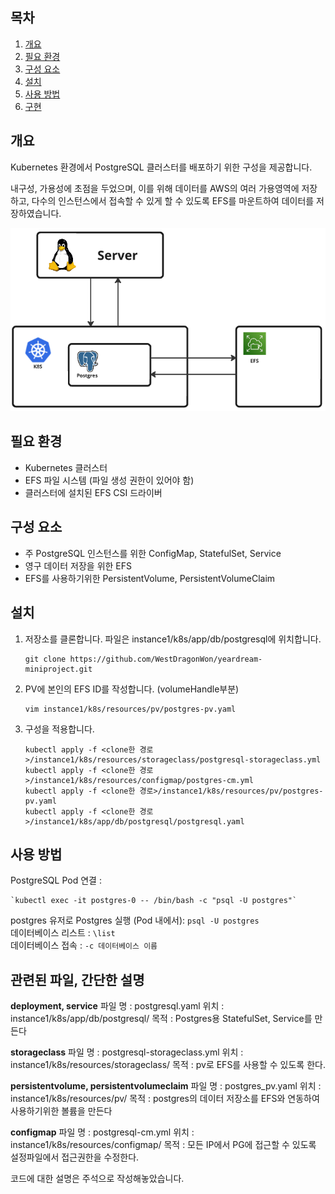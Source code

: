 
## 목차

1. [개요](#개요)
2. [필요 환경](#필요-환경)
3. [구성 요소](#구성-요소)
4. [설치](#설치)
5. [사용 방법](#사용-방법)
6. [구현](#관련된-파일,-간단한-설명)


## 개요

Kubernetes 환경에서 PostgreSQL 클러스터를 배포하기 위한 구성을 제공합니다.

내구성, 가용성에 초점을 두었으며, 이를 위해 데이터를 AWS의 여러 가용영역에 저장하고, 다수의 인스턴스에서 접속할 수 있게 할 수 있도록 EFS를 마운트하여 데이터를 저장하였습니다.

![alt text](img/image.png)


## 필요 환경

- Kubernetes 클러스터
- EFS 파일 시스템 (파일 생성 권한이 있어야 함)
- 클러스터에 설치된 EFS CSI 드라이버


## 구성 요소

- 주 PostgreSQL 인스턴스를 위한 ConfigMap, StatefulSet, Service
- 영구 데이터 저장을 위한 EFS
- EFS를 사용하기위한 PersistentVolume, PersistentVolumeClaim


## 설치

1. 저장소를 클론합니다. 파일은 instance1/k8s/app/db/postgresql에 위치합니다.
    ```
    git clone https://github.com/WestDragonWon/yeardream-miniproject.git
    ```

2. PV에 본인의 EFS ID를 작성합니다. (volumeHandle부분)
    ```
    vim instance1/k8s/resources/pv/postgres-pv.yaml
    ```

3. 구성을 적용합니다.
    ```
    kubectl apply -f <clone한 경로>/instance1/k8s/resources/storageclass/postgresql-storageclass.yml
    kubectl apply -f <clone한 경로>/instance1/k8s/resources/configmap/postgres-cm.yml
    kubectl apply -f <clone한 경로>/instance1/k8s/resources/pv/postgres-pv.yaml
    kubectl apply -f <clone한 경로>/instance1/k8s/app/db/postgresql/postgresql.yaml
    ```


## 사용 방법

PostgreSQL Pod 연결 :
  
    `kubectl exec -it postgres-0 -- /bin/bash -c "psql -U postgres"`
  

postgres 유저로 Postgres 실행 (Pod 내에서): 
    `psql -U postgres`  
데이터베이스 리스트 : `\list`  
데이터베이스 접속 : `-c 데이터베이스 이름`

## 관련된 파일, 간단한 설명

**deployment, service**
파일 명 : postgresql.yaml
위치 : instance1/k8s/app/db/postgresql/
목적 : Postgres용 StatefulSet, Service를 만든다

**storageclass**
파일 명 : postgresql-storageclass.yml
위치 : instance1/k8s/resources/storageclass/
목적 : pv로 EFS를 사용할 수 있도록 한다.

**persistentvolume, persistentvolumeclaim**
파일 명 : postgres_pv.yaml
위치 : instance1/k8s/resources/pv/
목적 : postgres의 데이터 저장소를 EFS와 연동하여 사용하기위한 볼륨을 만든다

**configmap**
파일 명 : postgresql-cm.yml
위치 : instance1/k8s/resources/configmap/
목적 : 모든 IP에서 PG에 접근할 수 있도록 설정파일에서 접근권한을 수정한다.

코드에 대한 설명은 주석으로 작성해놓았습니다.